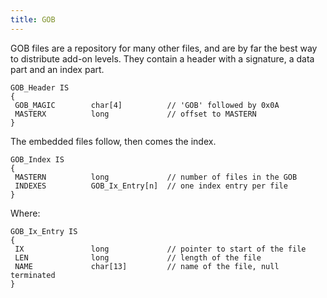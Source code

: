 ```yaml
---
title: GOB
---
```


GOB files are a repository for many other files, and are by far the best way to distribute add-on levels.
They contain a header with a signature, a data part and an index part.

```
GOB_Header IS
{
 GOB_MAGIC        char[4]          // 'GOB' followed by 0x0A
 MASTERX          long             // offset to MASTERN
}
```

The embedded files follow, then comes the index.

```
GOB_Index IS
{
 MASTERN          long             // number of files in the GOB
 INDEXES          GOB_Ix_Entry[n]  // one index entry per file
}
```

Where:

```
GOB_Ix_Entry IS
{
 IX               long             // pointer to start of the file
 LEN              long             // length of the file
 NAME             char[13]         // name of the file, null terminated
}
```